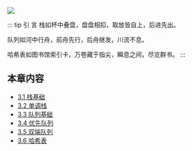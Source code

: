 ![](https://qcdn.itcharge.cn/images/20250923140308.png)

::: tip 引  言
栈如杯中叠盘，盘盘相扣，取放皆自上，后进先出。

队列如河中行舟，前舟先行，后舟继发，川流不息。

哈希表如图书馆索引卡，万卷藏于指尖，瞬息之间，尽览群书。
:::

## 本章内容

- [3.1 栈基础](https://github.com/ITCharge/AlgoNote/tree/main/docs/03_stack_queue_hash_table/03_01_stack_basic.md)
- [3.2 单调栈](https://github.com/ITCharge/AlgoNote/tree/main/docs/03_stack_queue_hash_table/03_02_monotone_stack.md)
- [3.3 队列基础](https://github.com/ITCharge/AlgoNote/tree/main/docs/03_stack_queue_hash_table/03_03_queue_basic.md)
- [3.4 优先队列](https://github.com/ITCharge/AlgoNote/tree/main/docs/03_stack_queue_hash_table/03_04_priority_queue.md)
- [3.5 双端队列](https://github.com/ITCharge/AlgoNote/tree/main/docs/03_stack_queue_hash_table/03_05_bidirectional_queue.md)
- [3.6 哈希表](https://github.com/ITCharge/AlgoNote/tree/main/docs/03_stack_queue_hash_table/03_06_hash_table.md)